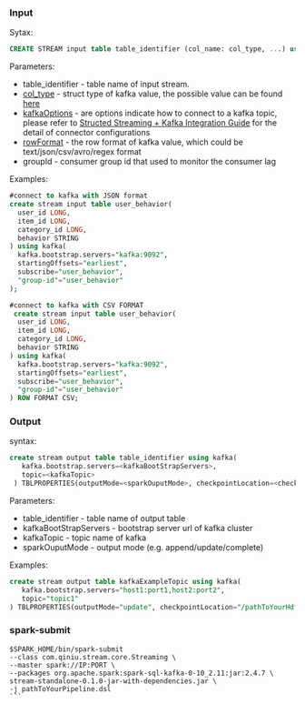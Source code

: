 ### Input

Sytax:

```sql
CREATE STREAM input table table_identifier (col_name: col_type, ...) using kafka (kafkaOptions, "group-id"=<groupId>) [ROW FORMAT rowFormat];
```

Parameters:

 - table_identifier -   table name of input stream.
 - [col_type](https://github.com/qiniu/QStreaming/blob/master/stream-core/src/main/antlr4/com/qiniu/stream/core/parser/Sql.g4#L169) -   struct type  of kafka value, the possible value can be found [here](https://github.com/qiniu/QStreaming/blob/master/stream-core/src/main/antlr4/com/qiniu/stream/core/parser/Sql.g4#L169)
 - [kafkaOptions](https://github.com/qiniu/QStreaming/blob/master/stream-core/src/main/antlr4/com/qiniu/stream/core/parser/Sql.g4#L143)  - are options indicate how to connect to a kafka topic, please refer to [Structed Streaming + Kafka Integration Guide](https://spark.apache.org/docs/latest/structured-streaming-kafka-integration.html) for the  detail of connector configurations
 - [rowFormat](https://github.com/qiniu/QStreaming/blob/master/stream-core/src/main/antlr4/com/qiniu/stream/core/parser/Sql.g4#L161)  - the row format of kafka value, which could be text/json/csv/avro/regex format
 - groupId -  consumer group id that used to monitor the consumer lag

Examples:

```sql
#connect to kafka with JSON format
create stream input table user_behavior(
  user_id LONG,
  item_id LONG,
  category_id LONG,
  behavior STRING
) using kafka(
  kafka.bootstrap.servers="kafka:9092",
  startingOffsets="earliest",
  subscribe="user_behavior",
  "group-id"="user_behavior"
);

#connect to kafka with CSV FORMAT
 create stream input table user_behavior(
  user_id LONG,
  item_id LONG,
  category_id LONG,
  behavior STRING
) using kafka(
  kafka.bootstrap.servers="kafka:9092",
  startingOffsets="earliest",
  subscribe="user_behavior",
  "group-id"="user_behavior"
) ROW FORMAT CSV;

```

### Output

syntax:

```sql
create stream output table table_identifier using kafka(
   kafka.bootstrap.servers=<kafkaBootStrapServers>,
   topic=<kafkaTopic> 
 ) TBLPROPERTIES(outputMode=<sparkOuputMode>, checkpointLocation=<checkpointLocation>);

```

Parameters:

- table_identifier - table name of output table
- kafkaBootStrapServers - bootstrap server url of kafka cluster
- kafkaTopic - topic name of kafka
- sparkOuputMode -  output mode (e.g. append/update/complete)

Examples:

```sql
create stream output table kafkaExampleTopic using kafka(
   kafka.bootstrap.servers="host1:port1,host2:port2",
   topic="topic1"
) TBLPROPERTIES(outputMode="update", checkpointLocation="/pathToYourHdfsLocation");
```

### spark-submit

~~~shell
$SPARK_HOME/bin/spark-submit
--class com.qiniu.stream.core.Streaming \
--master spark://IP:PORT \
--packages org.apache.spark:spark-sql-kafka-0-10_2.11:jar:2.4.7 \
stream-standalone-0.1.0-jar-with-dependencies.jar \
-j pathToYourPipeline.dsl 
```
~~~